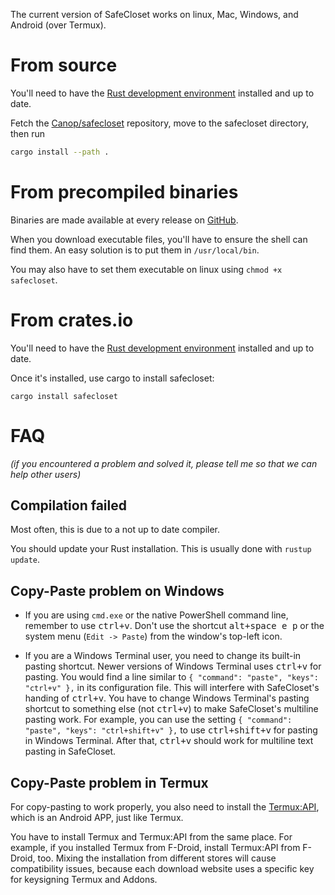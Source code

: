 
The current version of SafeCloset works on linux, Mac, Windows, and Android (over Termux).

# From source

You'll need to have the [Rust development environment](https://www.rustup.rs) installed and up to date.

Fetch the [Canop/safecloset](https://github.com/Canop/safecloset) repository, move to the safecloset directory, then run

```bash
cargo install --path .
```

# From precompiled binaries

Binaries are made available at every release on [GitHub](https://github.com/Canop/safecloset/releases).

When you download executable files, you'll have to ensure the shell can find them. An easy solution is to put them in `/usr/local/bin`.

You may also have to set them executable on linux using `chmod +x safecloset`.

# From crates.io

You'll need to have the [Rust development environment](https://www.rustup.rs) installed and up to date.

Once it's installed, use cargo to install safecloset:

    cargo install safecloset

# FAQ

*(if you encountered a problem and solved it, please tell me so that we can help other users)*

## Compilation failed

Most often, this is due to a not up to date compiler.

You should update your Rust installation.
This is usually done with `rustup update`.

## Copy-Paste problem on Windows

* If you are using `cmd.exe` or the native PowerShell command line, remember to use <kbd>ctrl+v</kbd>. Don't use the shortcut <kbd>alt+space e p</kbd> or the system menu (`Edit -> Paste`) from the window's top-left icon.

* If you are a Windows Terminal user, you need to change its built-in pasting shortcut. Newer versions of Windows Terminal uses <kbd>ctrl+v</kbd> for pasting. You would find a line similar to `{ "command": "paste", "keys": "ctrl+v" },` in its configuration file. This will interfere with SafeCloset's handing of <kbd>ctrl+v</kbd>. You have to change Windows Terminal's pasting shortcut to something else (not <kbd>ctrl+v</kbd>) to make SafeCloset's multiline pasting work. For example, you can use the setting `{ "command": "paste", "keys": "ctrl+shift+v" },` to use <kbd>ctrl+shift+v</kbd> for pasting in Windows Terminal. After that, <kbd>ctrl+v</kbd> should work for multiline text pasting in SafeCloset.

## Copy-Paste problem in Termux

For copy-pasting to work properly, you also need to install the [Termux:API](https://wiki.termux.com/wiki/Termux:API), which is an Android APP, just like Termux.

You have to install Termux and Termux:API from the same place. For example, if you installed Termux from F-Droid, install Termux:API from F-Droid, too. Mixing the installation from different stores will cause compatibility issues, because each download website uses a specific key for keysigning Termux and Addons.

